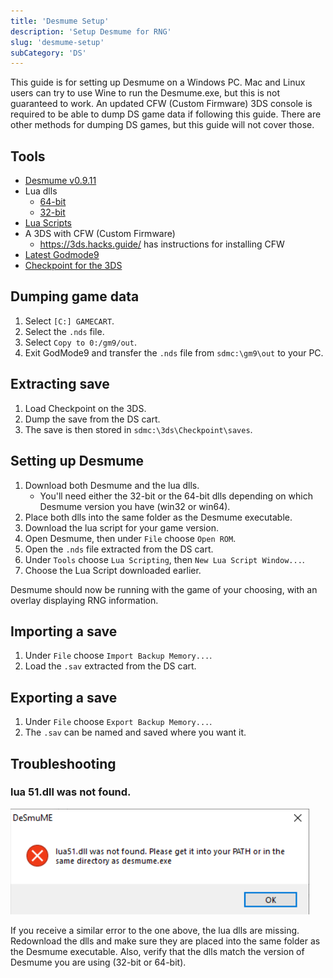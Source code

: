 ```yaml
---
title: 'Desmume Setup'
description: 'Setup Desmume for RNG'
slug: 'desmume-setup'
subCategory: 'DS'
---
```


This guide is for setting up Desmume on a Windows PC. Mac and Linux users can try to use Wine to run the Desmume.exe, but this is not guaranteed to work. An updated CFW (Custom Firmware) 3DS console is required to be able to dump DS game data if following this guide. There are other methods for dumping DS games, but this guide will not cover those.

## Tools

- [Desmume v0.9.11](https://sourceforge.net/projects/desmume/files/desmume/0.9.11/)
- Lua dlls
  - [64-bit](https://www.dropbox.com/s/t8yttukleqserzp/lua-dll-x64.rar?dl=0#)
  - [32-bit](https://www.dropbox.com/s/2o4hdphn7j9z349/lua-dll-x86.zip?dl=0)
- [Lua Scripts](https://github.com/DevonStudios/LuaScripts)
- A 3DS with CFW (Custom Firmware)
  - https://3ds.hacks.guide/ has instructions for installing CFW
- [Latest Godmode9](https://github.com/d0k3/GodMode9/releases)
- [Checkpoint for the 3DS](https://github.com/FlagBrew/Checkpoint/releases)

## Dumping game data

1. Select `[C:] GAMECART`.
2. Select the `.nds` file.
3. Select `Copy to 0:/gm9/out`.
4. Exit GodMode9 and transfer the `.nds` file from `sdmc:\gm9\out` to your PC.

## Extracting save

1. Load Checkpoint on the 3DS.
2. Dump the save from the DS cart.
3. The save is then stored in `sdmc:\3ds\Checkpoint\saves`.

## Setting up Desmume

1. Download both Desmume and the lua dlls.
   - You'll need either the 32-bit or the 64-bit dlls depending on which Desmume version you have (win32 or win64).
2. Place both dlls into the same folder as the Desmume executable.
3. Download the lua script for your game version.
4. Open Desmume, then under `File` choose `Open ROM`.
5. Open the `.nds` file extracted from the DS cart.
6. Under `Tools` choose `Lua Scripting`, then `New Lua Script Window...`.
7. Choose the Lua Script downloaded earlier.

Desmume should now be running with the game of your choosing, with an overlay displaying RNG information.

## Importing a save

1. Under `File` choose `Import Backup Memory...`.
2. Load the `.sav` extracted from the DS cart.

## Exporting a save

1. Under `File` choose `Export Backup Memory...`.
2. The `.sav` can be named and saved where you want it.

## Troubleshooting

### lua 51.dll was not found.

![](https://github.com/ShinySylveon04/PokemonRNGGuidesPics/blob/main/Screenshot_30.png?raw=true)

If you receive a similar error to the one above, the lua dlls are missing. Redownload the dlls and make sure they are placed into the same folder as the Desmume executable. Also, verify that the dlls match the version of Desmume you are using (32-bit or 64-bit).